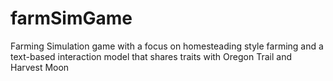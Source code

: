 # farmSimGame
Farming Simulation game with a focus on homesteading style farming and a text-based interaction model that shares traits with Oregon Trail and Harvest Moon
